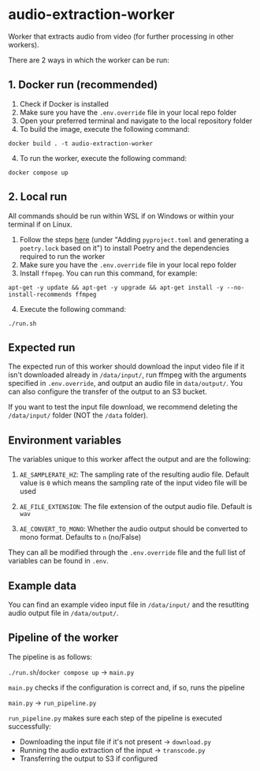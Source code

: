 # audio-extraction-worker
Worker that extracts audio from video (for further processing in other workers).

There are 2 ways in which the worker can be run:



## 1. Docker run (recommended)

1. Check if Docker is installed
2. Make sure you have the `.env.override` file in your local repo folder
3. Open your preferred terminal and navigate to the local repository folder
3. To build the image, execute the following command:
```
docker build . -t audio-extraction-worker
```
4. To run the worker, execute the following command:
```
docker compose up
```

## 2. Local run

All commands should be run within WSL if on Windows or within your terminal if on Linux.

1. Follow the steps [here](https://github.com/beeldengeluid/dane-example-worker/wiki/Setting-up-a-new-worker) (under "Adding `pyproject.toml` and generating a `poetry.lock` based on it") to install Poetry and the dependencies required to run the worker
2. Make sure you have the `.env.override` file in your local repo folder
3. Install `ffmpeg`. You can run this command, for example:
```
apt-get -y update && apt-get -y upgrade && apt-get install -y --no-install-recommends ffmpeg
```
4. Execute the following command:
```
./run.sh
```

## Expected run

The expected run of this worker should download the input video file if it isn't downloaded already in `/data/input/`, run ffmpeg with the arguments specified in `.env.override`, and output an audio file in `data/output/`. You can also configure the transfer of the output to an S3 bucket.

If you want to test the input file download, we recommend deleting the `/data/input/` folder (NOT the `/data` folder).

## Environment variables

The variables unique to this worker affect the output and are the following:

1. `AE_SAMPLERATE_HZ`: The sampling rate of the resulting audio file. Default value is `0` which means the sampling rate of the input video file will be used

2. `AE_FILE_EXTENSION`: The file extension of the output audio file. Default is `wav`

3. `AE_CONVERT_TO_MONO`: Whether the audio output should be converted to mono format. Defaults to `n` (no/False)

They can all be modified through the `.env.override` file and the full list of variables can be found in `.env`.

## Example data
You can find an example video input file in `/data/input/` and the resutlting audio output file in `/data/output/`.

## Pipeline of the worker

The pipeline is as follows:

`./run.sh`/`docker compose up` -> `main.py`

`main.py` checks if the configuration is correct and, if so, runs the pipeline

`main.py` -> `run_pipeline.py`

`run_pipeline.py` makes sure each step of the pipeline is executed successfully:

- Downloading the input file if it's not present -> `download.py`
- Running the audio extraction of the input -> `transcode.py`
- Transferring the output to S3 if configured
